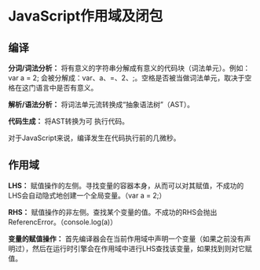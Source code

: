 # JavaScript作用域及闭包

## 编译

**分词/词法分析：** 将有意义的字符串分解成有意义的代码块（词法单元）。例如：var a = 2; 会被分解成：var、a、=、2、;。空格是否被当做词法单元，取决于空格在这门语言中是否有意义。

**解析/语法分析：** 将词法单元流转换成“抽象语法树”（AST）。

**代码生成：** 将AST转换为可 执行代码。

对于JavaScript来说，编译发生在代码执行前的几微秒。

## 作用域

**LHS：** 赋值操作的左侧。寻找变量的容器本身，从而可以对其赋值，不成功的LHS会自动隐式地创建一个全局变量。（var a = 2;）

**RHS：** 赋值操作的非左侧。查找某个变量的值。不成功的RHS会抛出ReferencError。（console.log(a)）

**变量的赋值操作：** 首先编译器会在当前作用域中声明一个变量（如果之前没有声明过），然后在运行时引擎会在作用域中进行LHS查找该变量，如果找到则对它赋值。